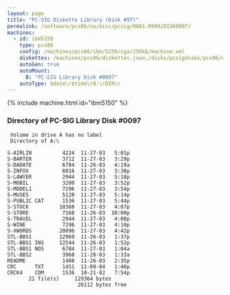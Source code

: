 ```yaml
---
layout: page
title: "PC-SIG Diskette Library (Disk #97)"
permalink: /software/pcx86/sw/misc/pcsig/0001-0999/DISK0097/
machines:
  - id: ibm5150
    type: pcx86
    config: /machines/pcx86/ibm/5150/cga/256kb/machine.xml
    diskettes: /machines/pcx86/diskettes.json,/disks/pcsigdisks/pcx86/diskettes.json
    autoGen: true
    autoMount:
      B: "PC-SIG Library Disk #0097"
    autoType: $date\r$time\rB:\rDIR\r
---
```


{% include machine.html id="ibm5150" %}

### Directory of PC-SIG Library Disk #0097

     Volume in drive A has no label
     Directory of A:\

    S-AIRLIN          4224  11-27-83   5:01p
    S-BARTER          3712  11-27-83   3:29p
    S-DADATE          6784  11-26-83   4:19a
    S-INFOX           6016  11-27-83   3:38p
    S-LAWYER          2944  11-27-83   5:18p
    S-MOBIL           3200  11-27-83   3:52p
    S-MODEL1          7296  11-27-83   3:54p
    S-MUSES           5120  11-27-83   5:14p
    S-PUBLIC CAT      1536  11-27-83   5:44p
    S-STOCK          10368  11-27-83   4:07p
    S-STORE           7168  11-26-83  10:00p
    S-TRAVEL          2944  11-27-83   4:08p
    S-WINE            7296  11-27-83   4:10p
    S-XWORDS         20096  11-27-83   4:42p
    STL-BBS1         12969  11-26-83   1:37p
    STL-BBS1 INS     12544  11-26-83   1:52p
    STL-BBS1 NOS      6784  11-27-83   1:04a
    STL-BBS2          3968  11-28-83   1:33a
    README            1408  11-26-83   2:35p
    CRC      TXT      1451  11-09-84   1:46p
    CRCK4    COM      1536  10-21-82   7:54p
           21 file(s)     129364 bytes
                           26112 bytes free
